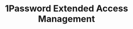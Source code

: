 ---
description: Secure every sign-in for every app on every device.
episode: 607
link: https://1password.com/unplugged
shortname: 1password.com-lup
title: 1Password Extended Access Management
---